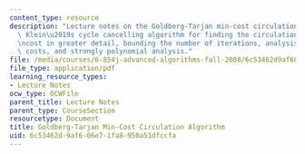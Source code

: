 ```yaml
---
content_type: resource
description: "Lecture notes on the Goldberg-Tarjan min-cost circulation algorithm,\
  \ Klein\u2019s cycle cancelling algorithm for finding the circulation of minimum\r\
  \ncost in greater detail, bounding the number of iterations, analysis for integer-valued\
  \ costs, and strongly polynomial analysis."
file: /media/courses/6-854j-advanced-algorithms-fall-2008/6c53462d9af606e71fa8950a51dfccfa_lec4.pdf
file_type: application/pdf
learning_resource_types:
- Lecture Notes
ocw_type: OCWFile
parent_title: Lecture Notes
parent_type: CourseSection
resourcetype: Document
title: Goldberg-Tarjan Min-Cost Circulation Algorithm
uid: 6c53462d-9af6-06e7-1fa8-950a51dfccfa
---
```

